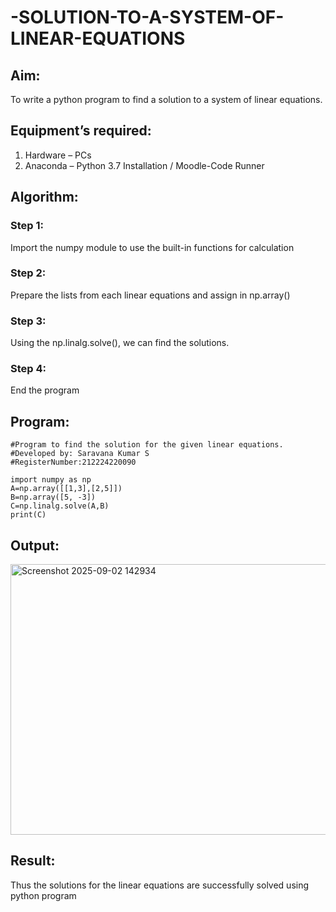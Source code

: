 # -SOLUTION-TO-A-SYSTEM-OF-LINEAR-EQUATIONS
## Aim:
To write a python program to find a solution to a system of linear equations.
## Equipment’s required:
1. 	Hardware – PCs
2. 	Anaconda – Python 3.7 Installation / Moodle-Code Runner
## Algorithm:
### Step 1: 
Import the numpy module to use the built-in functions for calculation
### Step 2: 
Prepare the lists from each linear equations and assign in np.array()
### Step 3: 
Using the np.linalg.solve(), we can find the solutions.
### Step 4: 
End the program
## Program:
```
#Program to find the solution for the given linear equations.
#Developed by: Saravana Kumar S
#RegisterNumber:212224220090

import numpy as np
A=np.array([[1,3],[2,5]])
B=np.array([5, -3])
C=np.linalg.solve(A,B)
print(C)
```


## Output:
<img width="564" height="433" alt="Screenshot 2025-09-02 142934" src="https://github.com/user-attachments/assets/7751b571-74c0-4707-bdab-ad2e770b4012" />


## Result: 
Thus the solutions for the linear equations are successfully solved using python program

